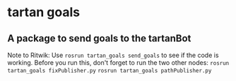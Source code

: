 # tartan goals
## A package to send goals to the tartanBot

Note to Ritwik: Use ```rosrun tartan_goals send_goals``` to see if the code is working.
Before you run this, don't forget to run the two other nodes: 
```rosrun tartan_goals fixPublisher.py```
```rosrun tartan_goals pathPublisher.py```


